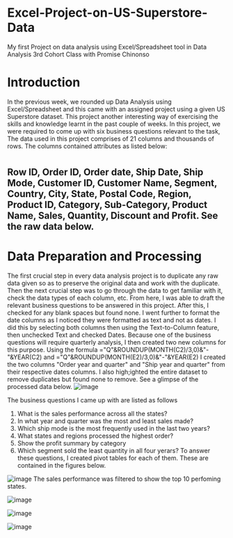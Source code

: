 # Excel-Project-on-US-Superstore-Data
My first Project on data analysis using Excel/Spreadsheet tool in Data Analysis 3rd Cohort Class with Promise Chinonso
# Introduction
In the previous week, we rounded up Data Analysis using Excel/Spreadsheet and this came with an assigned project using a given US Superstore dataset. This project another interesting way of exercising the skills and knowledge learnt in the past couple of weeks. In this project, we were required to come up with six business questions relevant to the task, 
The data used in this project comprises of 21 columns and thousands of rows. The columns contained attributes as listed below:
#
Row ID, Order ID, Order date, Ship Date, Ship Mode, Customer ID, Customer Name, Segment, Country, City, State, Postal Code, Region, Product ID, Category, Sub-Category, Product Name, Sales, Quantity, Discount and Profit. See the raw data below.
-----------------
# Data Preparation and Processing
The first crucial step in every data analysis project is to duplicate any raw data given so as to preserve the original data and work with the duplicate. Then the next crucial step was to go through the data to get familiar with it, check the data types of each column, etc. From here, I was able to draft the relevant business questions to be answered in this project. After this, I checked for any blank spaces but found none. I went further to format the date columns as I noticed they were formatted as text and not as dates. I did this by selecting both columns then using the Text-to-Column feature, then unchecked Text and checked Dates. 
Because one of the business questions will require quarterly analysis, I then created two new columns for this purpose. Using the formula ="Q"&ROUNDUP(MONTH(C2)/3,0)&"-"&YEAR(C2) and ="Q"&ROUNDUP(MONTH(E2)/3,0)&"-"&YEAR(E2) I created the two columns "Order year and quarter" and "Ship year and quarter" from their respective dates columns. I also high;ighted the entire dataset to remove duplicates but found none to remove. See a glimpse of the processed data below.
![image](https://github.com/dianeanalyst/Excel-Project-on-US-Superstore-Data/assets/120665115/9b1a41ed-263d-4f1b-b2f0-705fbda9b67b)

The business questions I came up with are listed as follows
1. What is the sales performance across all the states?
2. In what year and quarter was the most and least sales made?
3. Which ship mode is the most frequently used in the last two years?
4. What states and regions processed the highest order?
5. Show the profit summary by category
6. Which segment sold the least quantity in all four yerars?
To answer these questions, I created pivot tables for each of them. These are contained in the figures below.

![image](https://github.com/dianeanalyst/Excel-Project-on-US-Superstore-Data/assets/120665115/54099239-373f-4330-b887-feaa6b778510)
The sales performance was filtered to show the top 10 perfoming states.

![image](https://github.com/dianeanalyst/Excel-Project-on-US-Superstore-Data/assets/120665115/6555f4f9-2ce1-4c78-8f15-95a5f62dde64)

![image](https://github.com/dianeanalyst/Excel-Project-on-US-Superstore-Data/assets/120665115/b28098d9-9807-436b-9187-d1474d3f539e)

![image](https://github.com/dianeanalyst/Excel-Project-on-US-Superstore-Data/assets/120665115/dc22d0a5-9c5a-4e24-8d07-4bbd03099a6a)





